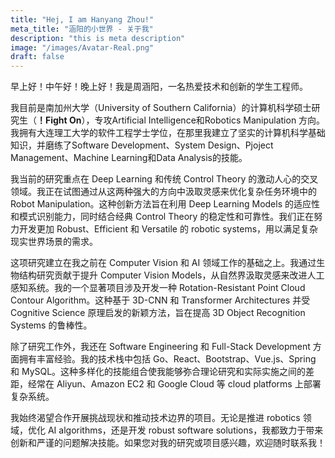 ```yaml
---
title: "Hej, I am Hanyang Zhou!"
meta_title: "涵阳的小世界 - 关于我"
description: "this is meta description"
image: "/images/Avatar-Real.png"
draft: false
---
```


早上好！中午好！晚上好！我是周涵阳，一名热爱技术和创新的学生工程师。

我目前是南加州大学（University of Southern California）的计算机科学硕士研究生（**！Fight On**），专攻Artificial Intelligence和Robotics Manipulation 方向。我拥有大连理工大学的软件工程学士学位，在那里我建立了坚实的计算机科学基础知识，并磨练了Software Development、System Design、Pjoject Management、Machine Learning和Data Analysis的技能。

我当前的研究重点在 Deep Learning 和传统 Control Theory 的激动人心的交叉领域。我正在试图通过从这两种强大的方向中汲取灵感来优化复杂任务环境中的 Robot Manipulation。这种创新方法旨在利用 Deep Learning Models 的适应性和模式识别能力，同时结合经典 Control Theory 的稳定性和可靠性。我们正在努力开发更加 Robust、Efficient 和 Versatile 的 robotic systems，用以满足复杂现实世界场景的需求。

这项研究建立在我之前在 Computer Vision 和 AI 领域工作的基础之上。我通过生物结构研究贡献于提升 Computer Vision Models，从自然界汲取灵感来改进人工感知系统。我的一个显著项目涉及开发一种 Rotation-Resistant Point Cloud Contour Algorithm。这种基于 3D-CNN 和 Transformer Architectures 并受 Cognitive Science 原理启发的新颖方法，旨在提高 3D Object Recognition Systems 的鲁棒性。

除了研究工作外，我还在 Software Engineering 和 Full-Stack Development 方面拥有丰富经验。我的技术栈中包括 Go、React、Bootstrap、Vue.js、Spring 和 MySQL。这种多样化的技能组合使我能够弥合理论研究和实际实施之间的差距，经常在 Aliyun、Amazon EC2 和 Google Cloud 等 cloud platforms 上部署复杂系统。

我始终渴望合作开展挑战现状和推动技术边界的项目。无论是推进 robotics 领域，优化 AI algorithms，还是开发 robust software solutions，我都致力于带来创新和严谨的问题解决技能。如果您对我的研究或项目感兴趣，欢迎随时联系我！
